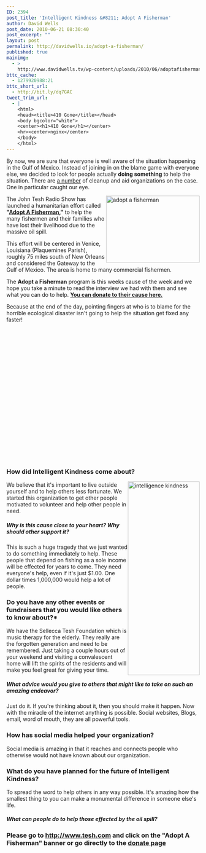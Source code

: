 ```yaml
---
ID: 2394
post_title: 'Intelligent Kindness &#8211; Adopt A Fisherman'
author: David Wells
post_date: 2010-06-21 08:30:40
post_excerpt: ""
layout: post
permalink: http://davidwells.io/adopt-a-fisherman/
published: true
mainimg:
  - >
    http://www.davidwells.tv/wp-content/uploads/2010/06/adoptafisherman1.png
bttc_cache:
  - 1279920988:21
bttc_short_url:
  - http://bit.ly/dq7GAC
tweet_trim_url:
  - |
    <html>
    <head><title>410 Gone</title></head>
    <body bgcolor="white">
    <center><h1>410 Gone</h1></center>
    <hr><center>nginx</center>
    </body>
    </html>
---
```

By now, we are sure that everyone is well aware of the situation happening in the Gulf of Mexico. Instead of joining in on the blame game with everyone else, we decided to look for people actually <strong>doing something</strong> to help the situation. There are <a href="http://www.secondact.com/2010/06/how-you-can-volunteer-to-clean-up-the-gulf-of-mexico-oil-spill/">a number</a> of cleanup and aid organizations on the case. One in particular caught our eye.

<a href="http://www.davidwells.tv/wp-content/uploads/2010/06/adoptafisherman2.png"><img style="display: inline; margin-left: 0px; margin-right: 0px; border: 0px;" title="adopt a fisherman" src="http://www.davidwells.tv/wp-content/uploads/2010/06/adoptafisherman_thumb1.png" border="0" alt="adopt a fisherman" width="244" height="174" align="right" /></a>The John Tesh Radio Show has launched a humanitarian effort called <strong>"</strong><a href="http://www.facebook.com/IntelligentKindness"><strong>Adopt A Fisherman</strong></a><strong>,"</strong> to help the many fishermen and their families who have lost their livelihood due to the massive oil spill.

This effort will be centered in Venice, Louisiana (Plaquemines Parish), roughly 75 miles south of New Orleans and considered the Gateway to the Gulf of Mexico. The area is home to many commercial fishermen.

The <strong>Adopt a Fisherman</strong> program is this weeks cause of the week and we hope you take a minute to read the interview we had with them and see what you can do to help. <strong><a href="http://www.facebook.com/IntelligentKindness?v=app_4949752878">You can donate to their cause here.</a></strong>

Because at the end of the day, pointing fingers at who is to blame for the horrible ecological disaster isn't going to help the situation get fixed any faster!

<object classid="clsid:d27cdb6e-ae6d-11cf-96b8-444553540000" width="560" height="340" codebase="http://download.macromedia.com/pub/shockwave/cabs/flash/swflash.cab#version=6,0,40,0"><param name="allowFullScreen" value="true" /><param name="allowscriptaccess" value="always" /><param name="src" value="http://www.youtube.com/v/WraEyTnInf0&amp;hl=en_US&amp;fs=1&amp;" /><param name="allowfullscreen" value="true" /><embed type="application/x-shockwave-flash" width="560" height="340" src="http://www.youtube.com/v/WraEyTnInf0&amp;hl=en_US&amp;fs=1&amp;" allowscriptaccess="always" allowfullscreen="true"></embed></object>
<!--more-->
<h3>How did Intelligent Kindness come about?</h3>
<a href="http://www.davidwells.tv/wp-content/uploads/2010/06/intelligencekindness1.png"><img style="display: inline; margin-left: 0px; margin-right: 0px; border: 0px;" title="intelligence kindness" src="http://www.davidwells.tv/wp-content/uploads/2010/06/intelligencekindness_thumb1.png" border="0" alt="intelligence kindness" width="187" height="504" align="right" /></a> We believe that it's important to live outside yourself and to help others less fortunate. We started this organization to get other people motivated to volunteer and help other people in need.
<h5>Why is this cause close to your heart? Why should other support it?</h5>
This is such a huge tragedy that we just wanted to do something immediately to help. These people that depend on fishing as a sole income will be effected for years to come. They need everyone's help, even if it's just $1.00. One dollar times 1,000,000 would help a lot of people.
<h3>Do you have any other events or fundraisers that you would like others to know about?*</h3>
We have the Sellecca Tesh Foundation which is music therapy for the elderly. They really are the forgotten generation and need to be remembered. Just taking a couple hours out of your weekend and visiting a convalescent home will lift the spirits of the residents and will make you feel great for giving your time.
<h5>What advice would you give to others that might like to take on such an amazing endeavor?</h5>
Just do it. If you're thinking about it, then you should make it happen. Now with the miracle of the internet anything is possible. Social websites, Blogs, email, word of mouth, they are all powerful tools.
<h3>How has social media helped your organization?</h3>
Social media is amazing in that it reaches and connects people who otherwise would not have known about our organization.
<h3>What do you have planned for the future of Intelligent Kindness?</h3>
To spread the word to help others in any way possible. It's amazing how the smallest thing to you can make a monumental difference in someone else's life.
<h5>What can people do to help those effected by the oil spill?</h5>
<h3>Please go to <a href="http://www.tesh.com">http://www.tesh.com</a> and click on the "Adopt A Fisherman" banner or go directly to the <a href="http://www.facebook.com/IntelligentKindness?v=app_4949752878">donate page </a></h3>